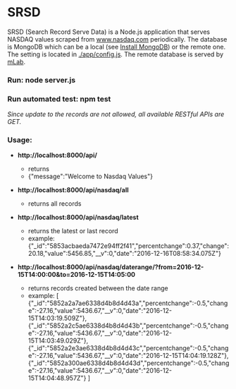 # SRSD
SRSD (Search Record Serve Data) is a Node.js application that serves NASDAQ values scraped from www.nasdaq.com periodically.
The database is MongoDB which can be a local (see [Install MongoDB](https://docs.mongodb.com/manual/installation/)) or the remote one.  The setting is located in [./app/config.js](https://github.com/gtmisc/SRSD/blob/master/app/config.js).
The remote database is served by [mLab](https://mlab.com/home).


### Run: node server.js

### Run automated test: npm test

*Since update to the records are not allowed, all available RESTful APIs are GET.*

### Usage:
* **http://localhost:8000/api/**
  * returns
  * {"message":"Welcome to Nasdaq Values"}

* **http://localhost:8000/api/nasdaq/all**
  * returns all records

* **http://localhost:8000/api/nasdaq/latest**
  * returns the latest or last record
  * example: {"_id":"5853acbaeda7472e94ff2f41","percentchange":0.37,"change":20.18,"value":5456.85,"__v":0,"date":"2016-12-16T08:58:34.075Z"}

* **http://localhost:8000/api/nasdaq/daterange/?from=2016-12-15T14:00:00&to=2016-12-15T14:05:00**
  * returns records created between the date range
  * example:
[
  {"_id":"5852a2a7ae6338d4b8d4d43a","percentchange":-0.5,"change":-27.16,"value":5436.67,"__v":0,"date":"2016-12-15T14:03:19.509Z"},
  {"_id":"5852a2c5ae6338d4b8d4d43b","percentchange":-0.5,"change":-27.16,"value":5436.67,"__v":0,"date":"2016-12-15T14:03:49.029Z"},
  {"_id":"5852a2e3ae6338d4b8d4d43c","percentchange":-0.5,"change":-27.16,"value":5436.67,"__v":0,"date":"2016-12-15T14:04:19.128Z"},
  {"_id":"5852a300ae6338d4b8d4d43d","percentchange":-0.5,"change":-27.16,"value":5436.67,"__v":0,"date":"2016-12-15T14:04:48.957Z"}
 ]
 
 
